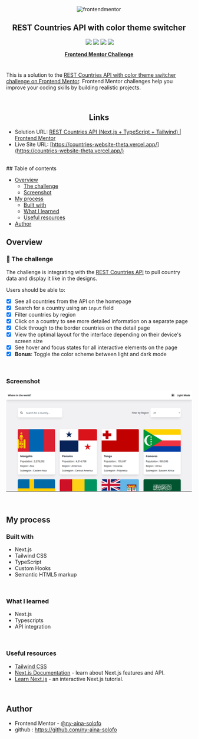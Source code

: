 <div id="top"></div>

<div align="center">

  <img src="https://www.frontendmentor.io/static/images/logo-mobile.svg" alt="frontendmentor" width="80">

  <h2 align="center">REST Countries API with color theme switcher</h2>
	
  <div align="center">
	<img src="https://img.shields.io/badge/Next.js-000000.svg?style=for-the-badge&logo=Next.js&logoColor=white" alt="">  
	<img src="https://img.shields.io/badge/Typescript-3178C6.svg?style=for-the-badge&logo=Typescript&logoColor=white"/>
	<img src="https://img.shields.io/badge/Tailwind%20CSS-38B2AC?style=for-the-badge&logo=tailwind-css&logoColor=white"/>
 <img src="https://img.shields.io/badge/HTML5-E34F26?style=for-the-badge&logo=html5&logoColor=white"/>
<img src="https://img.shields.io/badge/Git-F05032?style=for-the-badge&logo=git&logoColor=white"/>
  
  </div>
  <p align="center">
    <a href="https://www.frontendmentor.io/"><strong>Frontend Mentor Challenge</strong></a>
  </p>
</div>


#

This is a solution to the [REST Countries API with color theme switcher challenge on Frontend Mentor](https://www.frontendmentor.io/challenges/rest-countries-api-with-color-theme-switcher-5cacc469fec04111f7b848ca). Frontend Mentor challenges help you improve your coding skills by building realistic projects.

<br>

<h2 align="center">Links</h2>

- Solution URL: [REST Countries API (Next.js + TypeScript + Tailwind) | Frontend Mentor]()
- Live Site URL: [https://countries-website-theta.vercel.app/](https://countries-website-theta.vercel.app/)

<br>
## Table of contents

- [Overview](#overview)
  - [The challenge](#the-challenge)
  - [Screenshot](#screenshot)
- [My process](#my-process)
  - [Built with](#built-with)
  - [What I learned](#what-i-learned)
  - [Useful resources](#useful-resources)
- [Author](#author)
&nbsp;
## Overview

### 📝  The challenge

The challenge is integrating with the [REST Countries API](https://restcountries.com/) to pull country data and display it like in the designs.

Users should be able to:

- [x] See all countries from the API on the homepage
- [x] Search for a country using an `input` field
- [x] Filter countries by region
- [x] Click on a country to see more detailed information on a separate page
- [x] Click through to the border countries on the detail page
- [x] View the optimal layout for the interface depending on their device's screen size
- [x] See hover and focus states for all interactive elements on the page
- [x] **Bonus**: Toggle the color scheme between light and dark mode

<br/>

### Screenshot

![](./countries-website.png)

<br/>

## My process
### Built with
- Next.js
- Tailwind CSS
- TypeScript
- Custom Hooks
- Semantic HTML5 markup

<br/>

### What I learned
- Next.js
- Typescripts
- API integration
  
<br/>
  
### Useful resources
- [Tailwind CSS](https://tailwindcss.com/)
- [Next.js Documentation](https://nextjs.org/docs) - learn about Next.js features and API.
- [Learn Next.js](https://nextjs.org/learn) - an interactive Next.js tutorial.

<br/>

## Author
- Frontend Mentor - [@ny-aina-solofo](https://www.frontendmentor.io/profile/ny-aina-solofo)
- github : https://github.com/ny-aina-solofo
&nbsp;
